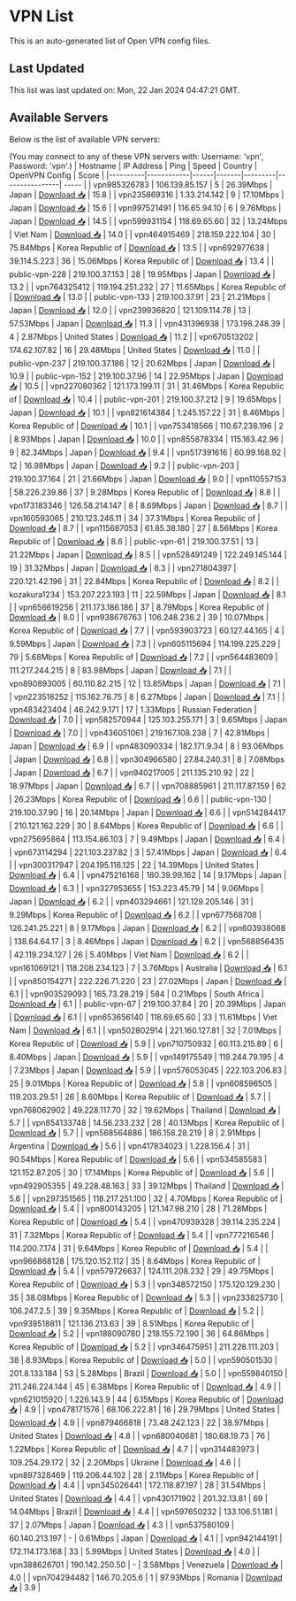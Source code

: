 # VPN List

This is an auto-generated list of Open VPN config files.

## Last Updated

This list was last updated on: Mon, 22 Jan 2024 04:47:21 GMT.

## Available Servers

Below is the list of available VPN servers:

(You may connect to any of these VPN servers with: Username: 'vpn', Password: 'vpn'.)
| Hostname | IP Address | Ping | Speed | Country | OpenVPN Config | Score |
|----------|------------|------|-------|---------|----------------| ----- |
| vpn985326783 | 106.139.85.157 | 5 | 26.39Mbps | Japan | [Download 📥](./configs/server_0_JP.ovpn) | 15.8 |
| vpn235869316 | 1.33.214.142 | 9 | 17.10Mbps | Japan | [Download 📥](./configs/server_1_JP.ovpn) | 15.6 |
| vpn997521491 | 116.65.94.10 | 6 | 9.76Mbps | Japan | [Download 📥](./configs/server_2_JP.ovpn) | 14.5 |
| vpn599931154 | 118.69.65.60 | 32 | 13.24Mbps | Viet Nam | [Download 📥](./configs/server_3_VN.ovpn) | 14.0 |
| vpn464915469 | 218.159.222.104 | 30 | 75.84Mbps | Korea Republic of | [Download 📥](./configs/server_4_KR.ovpn) | 13.5 |
| vpn692977638 | 39.114.5.223 | 36 | 15.06Mbps | Korea Republic of | [Download 📥](./configs/server_5_KR.ovpn) | 13.4 |
| public-vpn-228 | 219.100.37.153 | 28 | 19.95Mbps | Japan | [Download 📥](./configs/server_6_JP.ovpn) | 13.2 |
| vpn764325412 | 119.194.251.232 | 27 | 11.65Mbps | Korea Republic of | [Download 📥](./configs/server_7_KR.ovpn) | 13.0 |
| public-vpn-133 | 219.100.37.91 | 23 | 21.21Mbps | Japan | [Download 📥](./configs/server_8_JP.ovpn) | 12.0 |
| vpn239936820 | 121.109.114.78 | 13 | 57.53Mbps | Japan | [Download 📥](./configs/server_9_JP.ovpn) | 11.3 |
| vpn431396938 | 173.198.248.39 | 4 | 2.87Mbps | United States | [Download 📥](./configs/server_10_US.ovpn) | 11.2 |
| vpn670513202 | 174.62.107.82 | 16 | 29.48Mbps | United States | [Download 📥](./configs/server_11_US.ovpn) | 11.0 |
| public-vpn-237 | 219.100.37.186 | 12 | 20.62Mbps | Japan | [Download 📥](./configs/server_12_JP.ovpn) | 10.9 |
| public-vpn-152 | 219.100.37.96 | 14 | 22.95Mbps | Japan | [Download 📥](./configs/server_13_JP.ovpn) | 10.5 |
| vpn227080362 | 121.173.199.11 | 31 | 31.46Mbps | Korea Republic of | [Download 📥](./configs/server_14_KR.ovpn) | 10.4 |
| public-vpn-201 | 219.100.37.212 | 9 | 19.65Mbps | Japan | [Download 📥](./configs/server_15_JP.ovpn) | 10.1 |
| vpn821614384 | 1.245.157.22 | 31 | 8.46Mbps | Korea Republic of | [Download 📥](./configs/server_16_KR.ovpn) | 10.1 |
| vpn753418566 | 110.67.238.196 | 2 | 8.93Mbps | Japan | [Download 📥](./configs/server_17_JP.ovpn) | 10.0 |
| vpn855878334 | 115.163.42.96 | 9 | 82.34Mbps | Japan | [Download 📥](./configs/server_18_JP.ovpn) | 9.4 |
| vpn517391616 | 60.99.168.92 | 12 | 16.98Mbps | Japan | [Download 📥](./configs/server_19_JP.ovpn) | 9.2 |
| public-vpn-203 | 219.100.37.164 | 21 | 21.66Mbps | Japan | [Download 📥](./configs/server_20_JP.ovpn) | 9.0 |
| vpn110557153 | 58.226.239.86 | 37 | 9.28Mbps | Korea Republic of | [Download 📥](./configs/server_21_KR.ovpn) | 8.8 |
| vpn173183346 | 126.58.214.147 | 8 | 8.69Mbps | Japan | [Download 📥](./configs/server_22_JP.ovpn) | 8.7 |
| vpn160593065 | 210.123.246.11 | 34 | 37.31Mbps | Korea Republic of | [Download 📥](./configs/server_23_KR.ovpn) | 8.7 |
| vpn115687053 | 61.85.38.180 | 27 | 8.56Mbps | Korea Republic of | [Download 📥](./configs/server_24_KR.ovpn) | 8.6 |
| public-vpn-61 | 219.100.37.51 | 13 | 21.22Mbps | Japan | [Download 📥](./configs/server_25_JP.ovpn) | 8.5 |
| vpn528491249 | 122.249.145.144 | 19 | 31.32Mbps | Japan | [Download 📥](./configs/server_26_JP.ovpn) | 8.3 |
| vpn271804397 | 220.121.42.196 | 31 | 22.84Mbps | Korea Republic of | [Download 📥](./configs/server_27_KR.ovpn) | 8.2 |
| kozakura1234 | 153.207.223.193 | 11 | 22.59Mbps | Japan | [Download 📥](./configs/server_28_JP.ovpn) | 8.1 |
| vpn656619256 | 211.173.186.186 | 37 | 8.79Mbps | Korea Republic of | [Download 📥](./configs/server_29_KR.ovpn) | 8.0 |
| vpn938676763 | 106.248.236.2 | 39 | 10.07Mbps | Korea Republic of | [Download 📥](./configs/server_30_KR.ovpn) | 7.7 |
| vpn593903723 | 60.127.44.165 | 4 | 9.59Mbps | Japan | [Download 📥](./configs/server_31_JP.ovpn) | 7.3 |
| vpn605115694 | 114.199.225.229 | 79 | 5.68Mbps | Korea Republic of | [Download 📥](./configs/server_32_KR.ovpn) | 7.2 |
| vpn564483609 | 111.217.244.215 | 8 | 83.98Mbps | Japan | [Download 📥](./configs/server_33_JP.ovpn) | 7.1 |
| vpn890893005 | 60.110.82.215 | 12 | 13.85Mbps | Japan | [Download 📥](./configs/server_34_JP.ovpn) | 7.1 |
| vpn223516252 | 115.162.76.75 | 8 | 6.27Mbps | Japan | [Download 📥](./configs/server_35_JP.ovpn) | 7.1 |
| vpn483423404 | 46.242.9.171 | 17 | 1.33Mbps | Russian Federation | [Download 📥](./configs/server_36_RU.ovpn) | 7.0 |
| vpn582570944 | 125.103.255.171 | 3 | 9.65Mbps | Japan | [Download 📥](./configs/server_37_JP.ovpn) | 7.0 |
| vpn436051061 | 219.167.108.238 | 7 | 42.81Mbps | Japan | [Download 📥](./configs/server_38_JP.ovpn) | 6.9 |
| vpn483090334 | 182.171.9.34 | 8 | 93.06Mbps | Japan | [Download 📥](./configs/server_39_JP.ovpn) | 6.8 |
| vpn304966580 | 27.84.240.31 | 8 | 7.08Mbps | Japan | [Download 📥](./configs/server_40_JP.ovpn) | 6.7 |
| vpn940217005 | 211.135.210.92 | 22 | 18.97Mbps | Japan | [Download 📥](./configs/server_41_JP.ovpn) | 6.7 |
| vpn708885961 | 211.117.87.159 | 62 | 26.23Mbps | Korea Republic of | [Download 📥](./configs/server_42_KR.ovpn) | 6.6 |
| public-vpn-130 | 219.100.37.90 | 16 | 20.14Mbps | Japan | [Download 📥](./configs/server_43_JP.ovpn) | 6.6 |
| vpn514284417 | 210.121.162.229 | 30 | 8.64Mbps | Korea Republic of | [Download 📥](./configs/server_44_KR.ovpn) | 6.6 |
| vpn275695864 | 113.154.86.103 | 7 | 9.49Mbps | Japan | [Download 📥](./configs/server_45_JP.ovpn) | 6.4 |
| vpn673114294 | 221.103.237.82 | 3 | 57.41Mbps | Japan | [Download 📥](./configs/server_46_JP.ovpn) | 6.4 |
| vpn300317947 | 204.195.116.125 | 22 | 14.39Mbps | United States | [Download 📥](./configs/server_47_US.ovpn) | 6.4 |
| vpn475216168 | 180.39.99.162 | 14 | 9.17Mbps | Japan | [Download 📥](./configs/server_48_JP.ovpn) | 6.3 |
| vpn327953655 | 153.223.45.79 | 14 | 9.06Mbps | Japan | [Download 📥](./configs/server_49_JP.ovpn) | 6.2 |
| vpn403294661 | 121.129.205.146 | 31 | 9.29Mbps | Korea Republic of | [Download 📥](./configs/server_50_KR.ovpn) | 6.2 |
| vpn677568708 | 126.241.25.221 | 8 | 9.17Mbps | Japan | [Download 📥](./configs/server_51_JP.ovpn) | 6.2 |
| vpn603938088 | 138.64.64.17 | 3 | 8.46Mbps | Japan | [Download 📥](./configs/server_52_JP.ovpn) | 6.2 |
| vpn568856435 | 42.119.234.127 | 26 | 5.40Mbps | Viet Nam | [Download 📥](./configs/server_53_VN.ovpn) | 6.2 |
| vpn161069121 | 118.208.234.123 | 7 | 3.76Mbps | Australia | [Download 📥](./configs/server_54_AU.ovpn) | 6.1 |
| vpn850154271 | 222.226.71.220 | 23 | 27.02Mbps | Japan | [Download 📥](./configs/server_55_JP.ovpn) | 6.1 |
| vpn903529093 | 165.73.28.219 | 584 | 0.21Mbps | South Africa | [Download 📥](./configs/server_56_ZA.ovpn) | 6.1 |
| public-vpn-67 | 219.100.37.84 | 20 | 20.39Mbps | Japan | [Download 📥](./configs/server_57_JP.ovpn) | 6.1 |
| vpn653656140 | 118.69.65.60 | 33 | 11.61Mbps | Viet Nam | [Download 📥](./configs/server_58_VN.ovpn) | 6.1 |
| vpn502802914 | 221.160.127.81 | 32 | 7.01Mbps | Korea Republic of | [Download 📥](./configs/server_59_KR.ovpn) | 5.9 |
| vpn710750932 | 60.113.215.89 | 6 | 8.40Mbps | Japan | [Download 📥](./configs/server_60_JP.ovpn) | 5.9 |
| vpn149175549 | 119.244.79.195 | 4 | 7.23Mbps | Japan | [Download 📥](./configs/server_61_JP.ovpn) | 5.9 |
| vpn576053045 | 222.103.206.83 | 25 | 9.01Mbps | Korea Republic of | [Download 📥](./configs/server_62_KR.ovpn) | 5.8 |
| vpn608596505 | 119.203.29.51 | 26 | 8.60Mbps | Korea Republic of | [Download 📥](./configs/server_63_KR.ovpn) | 5.7 |
| vpn768062902 | 49.228.117.70 | 32 | 19.62Mbps | Thailand | [Download 📥](./configs/server_64_TH.ovpn) | 5.7 |
| vpn854133748 | 14.56.233.232 | 28 | 40.13Mbps | Korea Republic of | [Download 📥](./configs/server_65_KR.ovpn) | 5.7 |
| vpn568564886 | 186.158.28.219 | 8 | 2.91Mbps | Argentina | [Download 📥](./configs/server_66_AR.ovpn) | 5.6 |
| vpn417834023 | 1.228.156.4 | 31 | 90.54Mbps | Korea Republic of | [Download 📥](./configs/server_67_KR.ovpn) | 5.6 |
| vpn534585583 | 121.152.87.205 | 30 | 17.14Mbps | Korea Republic of | [Download 📥](./configs/server_68_KR.ovpn) | 5.6 |
| vpn492905355 | 49.228.48.163 | 33 | 39.12Mbps | Thailand | [Download 📥](./configs/server_69_TH.ovpn) | 5.6 |
| vpn297351565 | 118.217.251.100 | 32 | 4.70Mbps | Korea Republic of | [Download 📥](./configs/server_70_KR.ovpn) | 5.4 |
| vpn800143205 | 121.147.98.210 | 28 | 71.28Mbps | Korea Republic of | [Download 📥](./configs/server_71_KR.ovpn) | 5.4 |
| vpn470939328 | 39.114.235.224 | 31 | 7.32Mbps | Korea Republic of | [Download 📥](./configs/server_72_KR.ovpn) | 5.4 |
| vpn777216546 | 114.200.7.174 | 31 | 9.64Mbps | Korea Republic of | [Download 📥](./configs/server_73_KR.ovpn) | 5.4 |
| vpn966868128 | 175.120.152.112 | 35 | 8.64Mbps | Korea Republic of | [Download 📥](./configs/server_74_KR.ovpn) | 5.4 |
| vpn579726637 | 124.111.208.232 | 29 | 49.75Mbps | Korea Republic of | [Download 📥](./configs/server_75_KR.ovpn) | 5.3 |
| vpn348572150 | 175.120.129.230 | 35 | 38.08Mbps | Korea Republic of | [Download 📥](./configs/server_76_KR.ovpn) | 5.3 |
| vpn233825730 | 106.247.2.5 | 39 | 9.35Mbps | Korea Republic of | [Download 📥](./configs/server_77_KR.ovpn) | 5.2 |
| vpn939518811 | 121.136.213.63 | 39 | 8.51Mbps | Korea Republic of | [Download 📥](./configs/server_78_KR.ovpn) | 5.2 |
| vpn188090780 | 218.155.72.190 | 36 | 64.86Mbps | Korea Republic of | [Download 📥](./configs/server_79_KR.ovpn) | 5.2 |
| vpn346475951 | 211.228.111.203 | 38 | 8.93Mbps | Korea Republic of | [Download 📥](./configs/server_80_KR.ovpn) | 5.0 |
| vpn590501530 | 201.8.133.184 | 53 | 5.28Mbps | Brazil | [Download 📥](./configs/server_81_BR.ovpn) | 5.0 |
| vpn559840150 | 211.246.224.144 | 45 | 6.38Mbps | Korea Republic of | [Download 📥](./configs/server_82_KR.ovpn) | 4.9 |
| vpn621015920 | 1.226.143.9 | 44 | 6.15Mbps | Korea Republic of | [Download 📥](./configs/server_83_KR.ovpn) | 4.9 |
| vpn478171576 | 68.106.222.81 | 16 | 29.79Mbps | United States | [Download 📥](./configs/server_84_US.ovpn) | 4.9 |
| vpn879466818 | 73.48.242.123 | 22 | 38.97Mbps | United States | [Download 📥](./configs/server_85_US.ovpn) | 4.8 |
| vpn680040681 | 180.68.19.73 | 76 | 1.22Mbps | Korea Republic of | [Download 📥](./configs/server_86_KR.ovpn) | 4.7 |
| vpn314483973 | 109.254.29.172 | 32 | 2.20Mbps | Ukraine | [Download 📥](./configs/server_87_UA.ovpn) | 4.6 |
| vpn897328469 | 119.206.44.102 | 28 | 2.11Mbps | Korea Republic of | [Download 📥](./configs/server_88_KR.ovpn) | 4.4 |
| vpn345026441 | 172.118.87.197 | 28 | 31.54Mbps | United States | [Download 📥](./configs/server_89_US.ovpn) | 4.4 |
| vpn430171902 | 201.32.13.81 | 69 | 14.04Mbps | Brazil | [Download 📥](./configs/server_90_BR.ovpn) | 4.4 |
| vpn597650232 | 133.106.51.181 | 37 | 2.07Mbps | Japan | [Download 📥](./configs/server_91_JP.ovpn) | 4.3 |
| vpn537580109 | 60.140.213.197 | - | 0.61Mbps | Japan | [Download 📥](./configs/server_92_JP.ovpn) | 4.1 |
| vpn942144191 | 172.114.173.168 | 33 | 5.99Mbps | United States | [Download 📥](./configs/server_93_US.ovpn) | 4.0 |
| vpn388626701 | 190.142.250.50 | - | 3.58Mbps | Venezuela | [Download 📥](./configs/server_94_VE.ovpn) | 4.0 |
| vpn704294482 | 146.70.205.6 | 1 | 97.93Mbps | Romania | [Download 📥](./configs/server_95_RO.ovpn) | 3.9 |
